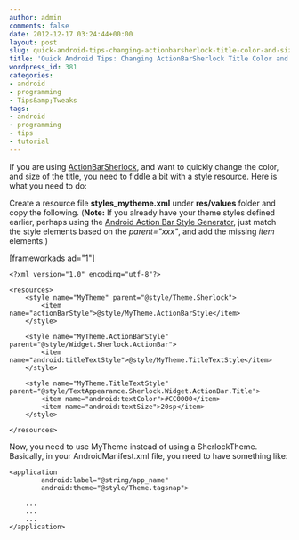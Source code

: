 ```yaml
---
author: admin
comments: false
date: 2012-12-17 03:24:44+00:00
layout: post
slug: quick-android-tips-changing-actionbarsherlock-title-color-and-size
title: 'Quick Android Tips: Changing ActionBarSherlock Title Color and Size'
wordpress_id: 381
categories:
- android
- programming
- Tips&amp;Tweaks
tags:
- android
- programming
- tips
- tutorial
---
```


If you are using [ActionBarSherlock](http://actionbarsherlock.com/), and want to quickly change the color, and size of the title, you need to fiddle a bit with a style resource. Here is what you need to do:





Create a resource file **styles_mytheme.xml** under **res/values** folder and copy the following. (**Note:** If you already have your theme styles defined earlier, perhaps using the [Android Action Bar Style Generator](http://jgilfelt.github.com/android-actionbarstylegenerator/), just match the style elements based on the _parent="xxx"_, and add the missing _item_ elements.)





[frameworkads ad="1"]




    
    <?xml version="1.0" encoding="utf-8"?>
    
    <resources>
        <style name="MyTheme" parent="@style/Theme.Sherlock">
            <item name="actionBarStyle">@style/MyTheme.ActionBarStyle</item>
        </style>
    
        <style name="MyTheme.ActionBarStyle" parent="@style/Widget.Sherlock.ActionBar">
            <item name="android:titleTextStyle">@style/MyTheme.TitleTextStyle</item>
        </style>
    
        <style name="MyTheme.TitleTextStyle" parent="@style/TextAppearance.Sherlock.Widget.ActionBar.Title">
            <item name="android:textColor">#CC0000</item>
            <item name="android:textSize">20sp</item>
        </style>
    
    </resources>





Now, you need to use MyTheme instead of using a SherlockTheme. Basically, in your AndroidManifest.xml file, you need to have something like:




    
    <application
            android:label="@string/app_name"
            android:theme="@style/Theme.tagsnap">
    
        ...
        ...
        ...
    </application>



